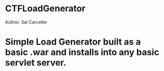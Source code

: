 # CTFLoadGenerator
Author: Sal Carceller
# Simple Load Generator built as a basic .war and installs into any basic servlet server.

